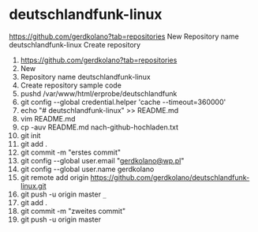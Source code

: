 # deutschlandfunk-linux
https://github.com/gerdkolano?tab=repositories
New
Repository name deutschlandfunk-linux
Create repository

1. https://github.com/gerdkolano?tab=repositories
1. New
1. Repository name deutschlandfunk-linux
1. Create repository
sample code
1. pushd /var/www/html/erprobe/deutschlandfunk
1. git config --global credential.helper 'cache --timeout=360000'
1. echo "# deutschlandfunk-linux" >> README.md
1. vim README.md
1. cp -auv README.md nach-github-hochladen.txt
1. git init
1. git add .
1. git commit -m "erstes commit"
1. git config --global user.email "gerdkolano@wp.pl"
1. git config --global user.name gerdkolano
1. git remote add origin https://github.com/gerdkolano/deutschlandfunk-linux.git
1. git push -u origin master
    `_`
1. git add .
1. git commit -m "zweites commit"
1. git push -u origin master

